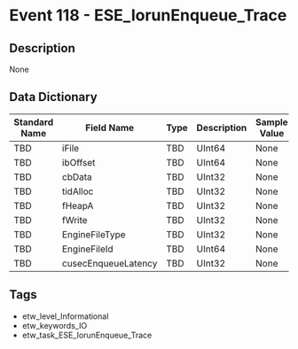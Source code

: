 # Event 118 - ESE_IorunEnqueue_Trace

## Description
None

## Data Dictionary
|Standard Name|Field Name|Type|Description|Sample Value|
|---|---|---|---|---|
|TBD|iFile|TBD|UInt64|None|None|
|TBD|ibOffset|TBD|UInt64|None|None|
|TBD|cbData|TBD|UInt32|None|None|
|TBD|tidAlloc|TBD|UInt32|None|None|
|TBD|fHeapA|TBD|UInt32|None|None|
|TBD|fWrite|TBD|UInt32|None|None|
|TBD|EngineFileType|TBD|UInt32|None|None|
|TBD|EngineFileId|TBD|UInt64|None|None|
|TBD|cusecEnqueueLatency|TBD|UInt32|None|None|

## Tags
* etw_level_Informational
* etw_keywords_IO
* etw_task_ESE_IorunEnqueue_Trace